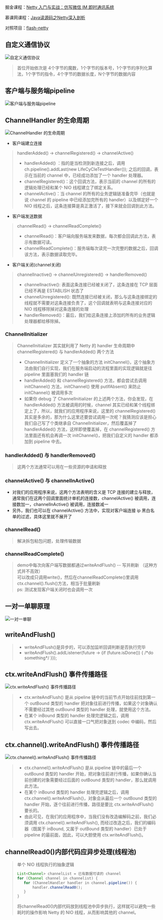 掘金课程：[Netty 入门与实战：仿写微信 IM 即时通讯系统](https://juejin.cn/book/6844733738119593991)

慕课网课程：[Java读源码之Netty深入剖析](https://coding.imooc.com/class/chapter/230.html#Anchor)

对照项目：[flash-netty](https://github.com/lightningMan/flash-netty.git)


## 自定义通信协议
![自定义通信协议](自定义通信协议.png)

> 首位开始依次是 4个字节的魔数，1个字节的版本号，1个字节的序列化算法，1个字节的指令，4个字节的数据长度，N个字节的数据内容

## 客户端与服务端pipeline
![客户端与服务端pipeline](客户端与服务端pipeline.png)

## ChannelHandler 的生命周期
![ChannelHandler 的生命周期](ChannelHandler生命周期.png)

* 客户端建立连接
> handlerAdded() -> channelRegistered() -> channelActive()
> * handlerAdded() ：指的是当检测到新连接之后，调用 ch.pipeline().addLast(new LifeCyCleTestHandler()); 之后的回调，表示在当前的 channel 中，已经成功添加了一个 handler 处理器。
> * channelRegistered()：这个回调方法，表示当前的 channel 的所有的逻辑处理已经和某个 NIO 线程建立了绑定关系。
> * channelActive()：当 channel 的所有的业务逻辑链准备完毕（也就是说 channel 的 pipeline 中已经添加完所有的 handler）以及绑定好一个 NIO 线程之后，这条连接算是真正激活了，接下来就会回调到此方法。
 
* 客户端发送数据
> channelRead() -> channelReadComplete()
> * channelRead()：客户端向服务端发来数据，每次都会回调此方法，表示有数据可读。
> * channelReadComplete()：服务端每次读完一次完整的数据之后，回调该方法，表示数据读取完毕。

* 客户端关闭(channel关闭)
> channelInactive() -> channelUnregistered() -> handlerRemoved()
> * channelInactive(): 表面这条连接已经被关闭了，这条连接在 TCP 层面已经不再是 ESTABLISH 状态了
> * channelUnregistered(): 既然连接已经被关闭，那么与这条连接绑定的线程就不需要对这条连接负责了，这个回调就表明与这条连接对应的 NIO 线程移除掉对这条连接的处理
> * handlerRemoved()：最后，我们给这条连接上添加的所有的业务逻辑处理器都给移除掉。

### ChannelInitializer
> ChannelInitializer 其实就利用了 Netty 的 handler 生命周期中 channelRegistered() 与 handlerAdded() 两个方法
> * ChannelInitializer 定义了一个抽象的方法 initChannel()，这个抽象方法由我们自行实现，我们在服务端启动的流程里面的实现逻辑就是往 pipeline 里面塞我们的 handler 链
> * handlerAdded() 和 channelRegistered() 方法，都会尝试去调用 initChannel() 方法，initChannel() 使用 putIfAbsent() 来防止 initChannel() 被调用多次
> * 如果你 debug 了 ChannelInitializer 的上述两个方法，你会发现，在 handlerAdded() 方法被调用的时候，channel 其实已经和某个线程绑定上了，所以，就我们的应用程序来说，这里的 channelRegistered() 其实是多余的，那为什么这里还要尝试调用一次呢？我猜测应该是担心我们自己写了个类继承自 ChannelInitializer，然后覆盖掉了 handlerAdded() 方法，这样即使覆盖掉，在 channelRegistered() 方法里面还有机会再调一次 initChannel()，把我们自定义的 handler 都添加到 pipeline 中去。

### handlerAdded() 与 handlerRemoved()
> 这两个方法通常可以用在一些资源的申请和释放

### channelActive() 与 channelInActive()
* 对我们的应用程序来说，这两个方法表明的含义是 TCP 连接的建立与释放，通常我们在这两个回调里面统计单机的连接数，channelActive() 被调用，连接数加一，channelInActive() 被调用，连接数减一
* 另外，我们也可以在 channelActive() 方法中，实现对客户端连接 ip 黑白名单的过滤，具体这里就不展开了

### channelRead()
> 解决拆包粘包问题，处理传输数据

### channelReadComplete()
> demo中每次向客户端写数据都通过writeAndFlush() -- 写并刷新 （这种方式并不高效）\
> 可以改成只调用write()，然后在channelReadComplete()里调用ctx.channel().flush()方法，相当于批量刷新 \
> ps: 测试发现客户端关闭时也会调用一次


## 一对一单聊原理
![一对一单聊](一对一单聊原理.png)

## writeAndFlush()
> * writeAndFlush()是异步的，可以添加监听回调判断是否执行完毕
> * writeAndFlush().addListener(future -> {if (future.isDone()) { /\*do something\*/ }});

## ctx.writeAndFlush() 事件传播路径
![ctx.writeAndFlush() 事件传播路径](ctx.writeAndFlush()%20事件传播路径.png)
> * ctx.writeAndFlush() 是从 pipeline 链中的当前节点开始往前找到第一个 outBound 类型的 handler 把对象往前进行传播，如果这个对象确认不需要经过其他 outBound 类型的 handler 处理，就使用这个方法。 
> * 在某个 inBound 类型的 handler 处理完逻辑之后，调用 ctx.writeAndFlush() 可以直接一口气把对象送到 codec 中编码，然后写出去。

## ctx.channel().writeAndFlush() 事件传播路径
![ctx.channel().writeAndFlush() 事件传播路径](ctx.channel().writeAndFlush()%20事件传播路径.png)
> * ctx.channel().writeAndFlush() 是从 pipeline 链中的最后一个 outBound 类型的 handler 开始，把对象往前进行传播，如果你确认当前创建的对象需要经过后面的 outBound 类型的 handler，那么就调用此方法。
> * 在某个 inBound 类型的 handler 处理完逻辑之后，调用 ctx.channel().writeAndFlush()，对象会从最后一个 outBound 类型的 handler 开始，逐个往前进行传播，路径是要比 ctx.writeAndFlush() 要长的。
> * 由此可见，在我们的应用程序中，当我们没有改造编解码之前，我们必须调用 ctx.channel().writeAndFlush(), 而经过改造之后，我们的编码器（既属于 inBound, 又属于 outBound 类型的 handler）已处于 pipeline 的最前面，因此，可以大胆使用 ctx.writeAndFlush()。

## channelRead0()内部代码应异步处理(线程池)
> 单个 NIO 线程执行的抽象逻辑
> ```java
> List<Channel> channelList = 已有数据可读的 channel
> for (Channel channel in channelist) {
>    for (ChannelHandler handler in channel.pipeline()) {
>        handler.channelRead0();
>    } 
> }
> ```
> 将channelRead0()内部代码放到线程池中异步执行，这样就可以避免一些耗时的操作影响 Netty 的 NIO 线程，从而影响其他的 channel。